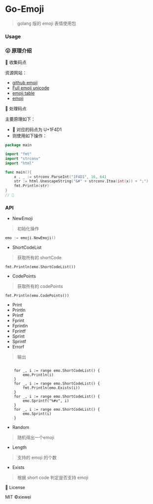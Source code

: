 # Go-Emoji

> golang 版的 emoji 表情使用包


### Usage



### :open_mouth: 原理介绍

:email: 收集码点

资源网站：
- [github emoji](https://api.github.com/emojis)
- [Full emoji unicode](https://emojipedia.org/emoji/)
- [emoji table](https://apps.timwhitlock.info/emoji/tables/unicode)
- [emoji](https://www.webfx.com/tools/emoji-cheat-sheet/)


:love_letter: 处理码点

主要原理如下：

- :bookmark_tabs: 对应的码点为 U+1F4D1
- 则使用如下操作：

```go
package main

import "fmt"
import "strconv"
import "html"

func main(){
	x , _ := strconv.ParseInt("1F4D1", 16, 64)
    str := html.UnescapeString("&#" + strconv.Itoa(int(x)) + ";")
    fmt.Println(str)
}
// 📑
```

### API

- NewEmoji
> 初始化操作
```go 
emo := emoji.NewEmoji()
```

- ShortCodeList
> 获取所有的 shortCode

```
fmt.Println(emo.ShortCodeList())
```

- CodePoints
> 获取所有的 codePoints

```
fmt.Println(emo.CodePoints())

```

- Print
- Println
- Printf
- Fprint
- Fprintln
- Fprintf
- Sprint
- Sprintf
- Errorf

> 输出
```

	for _, i := range emo.ShortCodeList() {
		emo.Println(i)
	}
	for _, i := range emo.ShortCodeList() {
		fmt.Println(emo.Exists(i))
	}
	for _, i := range emo.ShortCodeList() {
		emo.Sprintf("%#v", i)
	}
	for _, i := range emo.ShortCodeList() {
		emo.Sprint(i)
	}

```

- Random
> 随机得出一个emoji
- Length
> 支持的 emoji 的个数
- Exists
> 根据 short code 判定是否支持 emoji

📃 License

MIT ©xiewei